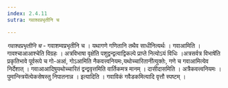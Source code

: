 ```yaml
---
index: 2.4.11
sutra: गवाश्वप्रभृतीनि च

---
```

_गवाश्वप्रभृतीनि च_ - गवाशम्वप्रभृतीनि च । यथागणे गणितानि तथैव साधीनित्यर्थः । गवाआमिति । गावश्चाआआश्चेति विग्रहः । अत्रविभाषा वृक्षे॑ति पशुद्वन्द्वत्वाद्विकल्पे प्राप्ते नित्योऽयं विधिः ।अत्रसर्वत्र विभाषे॑ति प्रकृतिभावे पूर्वरूपे च गो-अआं, गोऽआमिति नैकवत्त्वनियमः,यथोच्चारितानी॑त्युक्तेः, गणे च गवाआमित्येव निर्देशात् । गवाआआदिषुयथोच्चारितं द्वन्द्ववृत्तमिति वार्तिकमत्र मानम् । दासीदासमिति । अत्रैकवत्त्वनियमः । पुमान्स्त्रिये॑त्येकसेषस्तु निपातनान्न । इत्यादिति । गवाविकं गवैडकमित्यादि वृत्तौ स्पष्टम् । 